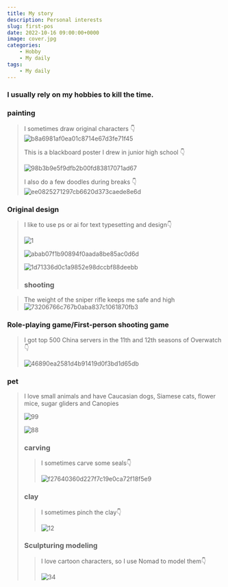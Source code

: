 ```yaml
---
title: My story
description: Personal interests
slug: first-pos
date: 2022-10-16 09:00:00+0000
image: cover.jpg
categories:
    - Hobby
    - My daily
tags:
    - My daily
---
```




### I usually rely on my hobbies to kill the time.

### painting

> I sometimes draw original characters 👇![b8a6981af0ea01c8714e67d3fe71f45](11.jpg)
>
> This is a blackboard poster I drew in junior high school 👇
>
> ![98b3b9e5f9dfb2b00fd83817071ad67](22.jpg)
>
> I also do a few doodles during breaks 👇![ee0825271297cb6620d373caede8e6d](33.jpg)

### Original design

> I like to use ps or ai for text typesetting and design👇
>
> ![1](1.jpg)
>
> ![abab07f1b90894f0aada8be85ac0d6d](44.jpg)
>
> ![1d71336d0c1a9852e98dccbf88deebb](55.jpg)
>
> ### **shooting**

> The weight of the sniper rifle keeps me safe and high![73206766c767b0aba837c1061870fb3](66.jpg)

 ### Role-playing game/First-person shooting game

> I got top 500  China servers in the 11th and 12th seasons of Overwatch👇
>
> ![46890ea2581d4b91419d0f3bd1d65db](77.jpg)

 ### pet

> I love small animals and have Caucasian dogs, Siamese cats, flower mice, sugar gliders and Canopies
>
> ![99](99.jpg)
>
> ![88](88.jpg)
>
> ### carving
>
> > I sometimes carve some seals👇
> >
> > ![f27640360d227f7c19e0ca72f18f5e9](19.jpg)
>
>  ### clay
>
> > I sometimes pinch the clay👇
> >
> > ![12](12.jpg)
>
>  ### Sculpturing modeling
> >I love cartoon characters, so I use Nomad to model them👇
> > 
> >![34](34.jpg)

> 
